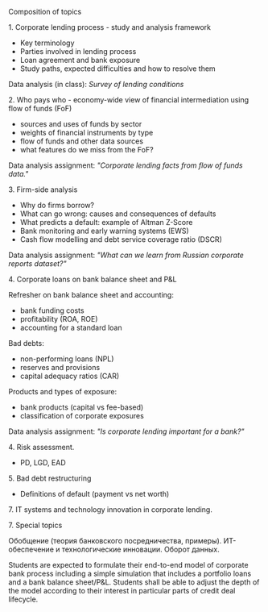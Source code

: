 Composition of topics 

1\. Corporate lending process - study and analysis framework

- Key terminology
- Parties involved in lending process
- Loan agreement and bank exposure 
- Study paths, expected difficulties and how to resolve them

Data analysis (in class): _Survey of lending conditions_

2\. Who pays who - economy-wide view of financial intermediation 
using flow of funds (FoF)

- sources and uses of funds by sector
- weights of financial instruments by type
- flow of funds and other data sources  
- what features do we miss from the FoF?

Data analysis assignment: _"Corporate lending facts from flow of funds data."_

3\. Firm-side analysis

- Why do firms borrow? 
- What can go wrong: causes and consequences of defaults
- What predicts a default: example of Altman Z-Score
- Bank monitoring and early warning systems (EWS)
- Cash flow modelling and debt service coverage ratio (DSCR)

Data analysis assignment: _"What can we learn from Russian corporate reports dataset?"_

4\. Corporate loans on bank balance sheet and P&L 

Refresher on bank balance sheet and accounting:

- bank funding costs
- profitability (ROA, ROE)
- accounting for a standard loan

Bad debts:

- non-performing loans (NPL)
- reserves and provisions
- capital adequacy ratios (CAR)

Products and types of exposure:

- bank products (capital vs fee-based)
- classification of corporate exposures  

Data analysis assignment: _"Is corporate lending important for a bank?"_


4\. Risk assessment.

- PD, LGD, EAD


5\. Bad debt restructuring

- Definitions of default (payment vs net worth)


7\. IT systems and technology innovation in corporate lending.

7\. Special topics



Обобщение (теория банковского посредничества, примеры).
ИТ-обеспечение и технологические инновации. Оборот данных.

Students are expected to formulate their end-to-end model of corporate bank process
including a simple simulation that includes a portfolio loans and a bank balance sheet/P&L. Students shall be able to adjust the depth of the model according to their interest in particular parts of credit deal lifecycle.
